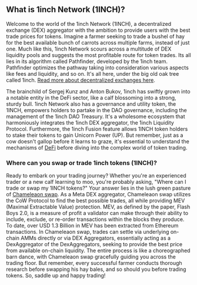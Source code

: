 <h2>What is 1inch Network (1INCH)?</h2>
<p>Welcome to the world of the 1inch Network (1INCH), a decentralized exchange (DEX) aggregator with the ambition to provide users with the best trade prices for tokens. Imagine a farmer seeking to trade a bushel of hay for the best available bunch of carrots across multiple farms, instead of just one. Much like this, 1inch Network scours across a multitude of DEX liquidity pools and suggests the most profitable route for token trades. Its all lies in its algorithm called Pathfinder, developed by the 1inch team. Pathfinder optimizes the pathway taking into consideration various aspects like fees and liquidity, and so on. It's all here, under the big old oak tree called 1inch. <a href="https://en.wikipedia.org/wiki/Decentralized_exchange" rel="nofollow noreferrer noopener" target="_blank">Read more about decentralized exchanges here</a>.</p>
<p>The brainchild of Sergej Kunz and Anton Bukov, 1inch has swiftly grown into a notable entity in the DeFi sector, like a calf blossoming into a strong, sturdy bull. 1inch Network also has a governance and utility token, the 1INCH, empowers holders to partake in the DAO governance, including the management of the 1inch DAO Treasury. It's a wholesome ecosystem that harmoniously integrates the 1inch DEX aggregator, the 1inch Liquidity Protocol. Furthermore, the 1inch Fusion feature allows 1INCH token holders to stake their tokens to gain Unicorn Power (UP). But remember, just as a cow doesn't gallop before it learns to graze, it's essential to understand the mechanisms of <a href="https://en.wikipedia.org/wiki/Decentralized_finance" rel="nofollow noreferrer noopener" target="_blank">DeFi</a> before diving into the complex world of token trading. </p>
<h3>Where can you swap or trade 1inch tokens (1INCH)?</h3>
<p>Ready to embark on your trading journey? Whether you're an experienced trader or a new calf learning to moo, you're probably asking, "Where can I trade or swap my 1INCH tokens?" Your answer lies in the lush green pasture of <a href="https://chameleon.exchange/" rel="noopener" target="_blank">Chameleaon swap</a>. As a Meta DEX aggregator, Chameleaon swap utilizes the CoW Protocol to find the best possible trades, all while providing MEV (Maximal Extractable Value) protection. MEV, as defined by the paper, Flash Boys 2.0, is a measure of profit a validator can make through their ability to include, exclude, or re-order transactions within the blocks they produce. To date, over USD 1.3 Billion in MEV has been extracted from Ethereum transactions. In Chameleaon swap, trades can settle via underlying on-chain AMMs directly or via DEX Aggregators, essentially acting as a DexAggregator of the DexAggregators, seeking to provide the best price from available on-chain liquidity. The entire process is like a choreographed barn dance, with Chameleaon swap gracefully guiding you across the trading floor. But remember, every successful farmer conducts thorough research before swapping his hay bales, and so should you before trading tokens. So, saddle up and happy trading!</p>
